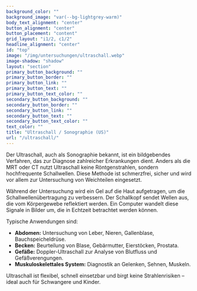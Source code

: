 ```yaml
---
background_color: ""
background_image: "var(--bg-lightgrey-warm)"
body_text_alignment: "center"
button_alignment: "center"
button_placement: "content"
grid_layout: "i1/2, c1/2"
headline_alignment: "center"
id: "top"
image: "/img/untersuchungen/ultraschall.webp"
image-shadow: "shadow"
layout: "section"
primary_button_background: ""
primary_button_border: ""
primary_button_link: ""
primary_button_text: ""
primary_button_text_color: ""
secondary_button_background: ""
secondary_button_border: ""
secondary_button_link: ""
secondary_button_text: ""
secondary_button_text_color: ""
text_color: ""
title: "Ultraschall / Sonographie (US)"
url: "/ultraschall/"
---
```


Der Ultraschall, auch als Sonographie bekannt, ist ein bildgebendes Verfahren, das zur Diagnose zahlreicher Erkrankungen dient. Anders als die MRT oder CT nutzt Ultraschall keine Röntgenstrahlen, sondern hochfrequente Schallwellen. Diese Methode ist schmerzfrei, sicher und wird vor allem zur Untersuchung von Weichteilen eingesetzt.

Während der Untersuchung wird ein Gel auf die Haut aufgetragen, um die Schallwellenübertragung zu verbessern. Der Schallkopf sendet Wellen aus, die vom Körpergewebe reflektiert werden. Ein Computer wandelt diese Signale in Bilder um, die in Echtzeit betrachtet werden können.

Typische Anwendungen sind:

- **Abdomen:** Untersuchung von Leber, Nieren, Gallenblase, Bauchspeicheldrüse.
- **Becken:** Beurteilung von Blase, Gebärmutter, Eierstöcken, Prostata.
- **Gefäße:** Doppler-Ultraschall zur Analyse von Blutfluss und Gefäßverengungen.
- **Muskuloskelettales System:** Diagnostik an Gelenken, Sehnen, Muskeln.

Ultraschall ist flexibel, schnell einsetzbar und birgt keine Strahlenrisiken – ideal auch für Schwangere und Kinder.
